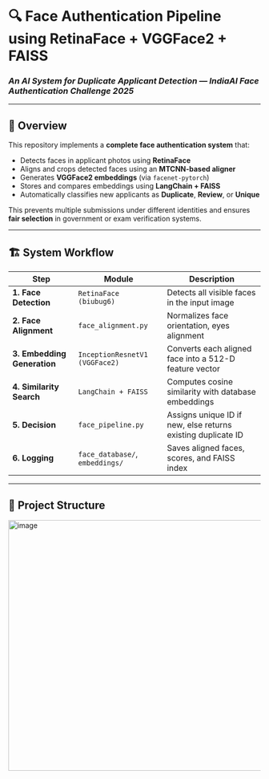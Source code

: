 # 🔍 Face Authentication Pipeline using RetinaFace + VGGFace2 + FAISS
### *An AI System for Duplicate Applicant Detection — IndiaAI Face Authentication Challenge 2025*

---

## 🧠 Overview

This repository implements a **complete face authentication system** that:
- Detects faces in applicant photos using **RetinaFace**  
- Aligns and crops detected faces using an **MTCNN-based aligner**
- Generates **VGGFace2 embeddings** (via `facenet-pytorch`)
- Stores and compares embeddings using **LangChain + FAISS**
- Automatically classifies new applicants as **Duplicate**, **Review**, or **Unique**

This prevents multiple submissions under different identities and ensures **fair selection** in government or exam verification systems.

---

## 🏗️ System Workflow

| Step | Module | Description |
|------|---------|-------------|
| **1. Face Detection** | `RetinaFace (biubug6)` | Detects all visible faces in the input image |
| **2. Face Alignment** | `face_alignment.py` | Normalizes face orientation, eyes alignment |
| **3. Embedding Generation** | `InceptionResnetV1 (VGGFace2)` | Converts each aligned face into a 512-D feature vector |
| **4. Similarity Search** | `LangChain + FAISS` | Computes cosine similarity with database embeddings |
| **5. Decision** | `face_pipeline.py` | Assigns unique ID if new, else returns existing duplicate ID |
| **6. Logging** | `face_database/`, `embeddings/` | Saves aligned faces, scores, and FAISS index |

---

## 📁 Project Structure
<img width="720" height="500" alt="image" src="https://github.com/user-attachments/assets/fae1cc4c-2554-4edb-aad1-27d178e9767a" />


